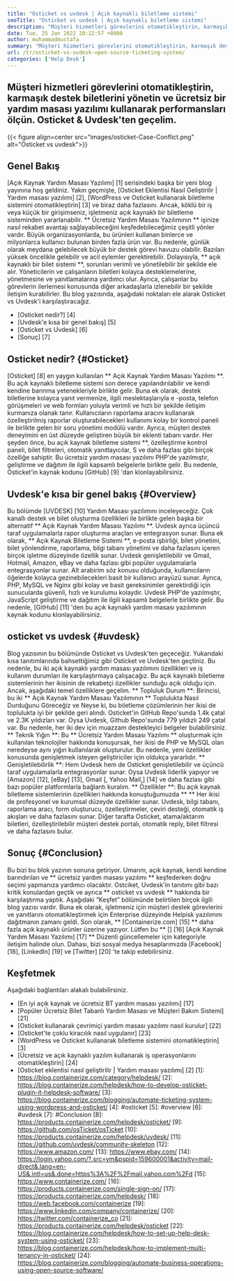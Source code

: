```yaml
---
title: "Osticket vs uvdesk | Açık kaynaklı biletleme sistemi" 
seoTitle: "Osticket vs uvdesk | Açık kaynaklı biletleme sistemi" 
description: "Müşteri hizmetleri görevlerini otomatikleştirin, karmaşık destek biletlerini yönetin ve ücretsiz yardım masası yazılımını kullanarak performansları ölçün. Osticket & Uvdesk'ten geçelim." 
date: Tue, 25 Jan 2022 20:22:57 +0000
author: muhammadmustafa
summary: "Müşteri hizmetleri görevlerini otomatikleştirin, karmaşık destek biletlerini yönetin ve ücretsiz bir yardım masası yazılımı kullanarak performansları ölçün. Hadi Osticket & amp; Uvdesk." 
url: /tr/osticket-vs-uvdesk-open-source-ticketing-system/
categories: ['Help Desk']
---
```


## Müşteri hizmetleri görevlerini otomatikleştirin, karmaşık destek biletlerini yönetin ve ücretsiz bir yardım masası yazılımı kullanarak performansları ölçün. Osticket & Uvdesk'ten geçelim.

{{< figure align=center src="images/osticket-Case-Conflict.png" alt="Osticket vs uvdesk">}}


## Genel Bakış
[Açık Kaynak Yardım Masası Yazılımı] [1] serisindeki başka bir yeni blog yayınına hoş geldiniz. Yakın geçmişte, [Osticket Eklentisi Nasıl Geliştirilir | Yardım masası yazılımı] [2], [WordPress ve Osticket kullanarak biletleme sistemini otomatikleştirin] [3] ve biraz daha fazlasını. Ancak, köklü bir iş veya küçük bir girişimseniz, işletmeniz açık kaynaklı bir biletleme sisteminden yararlanabilir. ** Ücretsiz Yardım Masası Yazılımının ** işinize nasıl rekabet avantajı sağlayabileceğini keşfedebileceğimiz çeşitli yönler vardır. Büyük organizasyonlarda, bu ürünleri kullanan binlerce ve milyonlarca kullanıcı bulunan birden fazla ürün var. Bu nedenle, günlük olarak meydana gelebilecek büyük bir destek görevi havuzu olabilir. Bazıları yüksek öncelikle gelebilir ve acil eylemler gerektirebilir.
Dolayısıyla, ** açık kaynaklı bir bilet sistemi **, sorunları verimli ve yönetilebilir bir şekilde ele alır. Yöneticilerin ve çalışanların biletleri kolayca desteklemelerine, yönetmesine ve yanıtlamalarına yardımcı olur. Ayrıca, çalışanlar bu görevlerin ilerlemesi konusunda diğer arkadaşlarla izlenebilir bir şekilde iletişim kurabilirler. Bu blog yazısında, aşağıdaki noktaları ele alarak Osticket vs Uvdesk'i karşılaştıracağız.
  * [Osticket nedir?] [4]
  * [Uvdesk'e kısa bir genel bakış] [5]
  * [Osticket vs Uvdesk] [6]
  * [Sonuç] [7]

## Osticket nedir? {#Osticket}
[Osticket] [8] en yaygın kullanılan ** Açık Kaynak Yardım Masası Yazılımı **. Bu açık kaynaklı biletleme sistemi son derece yapılandırılabilir ve kendi kendine barınma yetenekleriyle birlikte gelir. Buna ek olarak, destek biletlerine kolayca yanıt vermenize, ilgili meslektaşlarıyla e -posta, telefon görüşmeleri ve web formları yoluyla verimli ve hızlı bir şekilde iletişim kurmanıza olanak tanır. Kullanıcıların raporlama aracını kullanarak özelleştirilmiş raporlar oluşturabilecekleri kullanımı kolay bir kontrol paneli ile birlikte gelen bir soru yönetimi modülü vardır. Ayrıca, müşteri destek deneyimini en üst düzeyde geliştiren büyük bir eklenti tabanı vardır.
Her şeyden önce, bu açık kaynak biletleme sistemi **, özelleştirme kontrol paneli, bilet filtreleri, otomatik yanıtlayıcılar, S ve daha fazlası gibi birçok özelliğe sahiptir. Bu ücretsiz yardım masası yazılımı PHP'de yazılmıştır, geliştirme ve dağıtım ile ilgili kapsamlı belgelerle birlikte gelir. Bu nedenle, Osticket'in kaynak kodunu [GitHub] [9] 'dan klonlayabilirsiniz.

## Uvdesk'e kısa bir genel bakış {#Overview}
Bu bölümde [UVDESK] [10] Yardım Masası yazılımını inceleyeceğiz. Çok kanallı destek ve bilet oluşturma özellikleri ile birlikte gelen başka bir alternatif ** Açık Kaynak Yardım Masası Yazılımı **. Uvdesk ayrıca üçüncü taraf uygulamalarla rapor oluşturma araçları ve entegrasyon sunar. Buna ek olarak, ** Açık Kaynak Biletleme Sistemi **, e-posta işbirliği, bilet yönetimi, bilet yönlendirme, raporlama, bilgi tabanı yönetimi ve daha fazlasını içeren birçok işletme düzeyinde özellik sunar. Uvdesk genişletilebilir ve Gmail, Hotmail, Amazon, eBay ve daha fazlası gibi popüler uygulamalarla entegrasyonlar sunar. Alt arabirim söz konusu olduğunda, kullanıcıların öğelerde kolayca gezinebilecekleri basit bir kullanıcı arayüzü sunar.
Ayrıca, PHP, MySQL ve Nginx gibi kolay ve basit gereksinimler gerektirdiği için sunucularda güvenli, hızlı ve kurulumu kolaydır. Uvdesk PHP'de yazılmıştır, JavaScript geliştirme ve dağıtım ile ilgili kapsamlı belgelerle birlikte gelir. Bu nedenle, [GitHub] [11] 'den bu açık kaynaklı yardım masası yazılımının kaynak kodunu klonlayabilirsiniz.

## osticket vs uvdesk {#uvdesk}
Blog yazısının bu bölümünde Osticket vs Uvdesk'ten geçeceğiz. Yukarıdaki kısa tanıtımlarında bahsettiğimiz gibi Osticket ve Uvdesk'ten geçtiniz. Bu nedenle, bu iki açık kaynaklı yardım masası yazılımını özellikleri ve iş kullanım durumları ile karşılaştırmaya çalışacağız. Bu açık kaynaklı biletleme sistemlerinin her ikisinin de rekabetçi özellikler sunduğu açık olduğu için. Ancak, aşağıdaki temel özelliklere geçelim.
** Topluluk Durum **: Birincisi, bu iki ** Açık Kaynak Yardım Masası Yazılımının ** Toplulukta Nasıl Durduğunu Göreceğiz ve Neyse ki, bu biletleme çözümlerinin her ikisi de toplulukta iyi bir şekilde geri alındı. Osticket'in GitHub Repo'sunda 1.4k çatal ve 2.3K yıldızları var. Oysa Uvdesk, Github Repo'sunda 779 yıldızlı 249 çatal var. Bu nedenle, her iki dev için muazzam destekleyici belgeler bulabilirsiniz.
** Teknik Yığın **: Bu ** Ücretsiz Yardım Masası Yazılımı ** oluşturmak için kullanılan teknolojiler hakkında konuşursak, her ikisi de PHP ve MySQL olan neredeyse aynı yığın kullanılarak oluşturulur. Bu nedenle, yeni özellikler konusunda genişletmek isteyen geliştiriciler için oldukça yararlıdır.
** Genişletilebilirlik **: Hem Uvdesk hem de Osticket genişletilebilir ve üçüncü taraf uygulamalarla entegrasyonlar sunar. Oysa Uvdesk liderlik yapıyor ve [Amazon] [12], [eBay] [13], Gmail [, Yahoo Mail,] [14] ve daha fazlası gibi bazı popüler platformlarla bağlantı kuralım.
** Özellikler **: Bu açık kaynak biletleme sistemlerinin özellikleri hakkında konuştuğumuzda ** ** Her ikisi de profesyonel ve kurumsal düzeyde özellikler sunar. Uvdesk, bilgi tabanı, raporlama aracı, form oluşturucu, özelleştirmeler, çeviri desteği, otomatik iş akışları ve daha fazlasını sunar. Diğer tarafta Osticket, atama/aktarım biletleri, özelleştirilebilir müşteri destek portalı, otomatik reply, bilet filtresi ve daha fazlasını bulur.

## Sonuç {#Conclusion}
Bu bizi bu blok yazının sonuna getiriyor. Umarım, açık kaynak, kendi kendine barındırılan ve ** ücretsiz yardım masası yazılımı ** keşfederken doğru seçimi yapmanıza yardımcı olacaktır. Ostciket, Uvdesk'in tanıtımı gibi bazı kritik konulardan geçtik ve ayrıca ** osticket vs uvdesk ** hakkında bir karşılaştırma yaptık. Aşağıdaki “Keşfet” bölümünde belirtilen birçok ilgili blog yazısı vardır. Buna ek olarak, işletmeniz için müşteri destek görevlerini ve yanıtlarını otomatikleştirmek için Enterprise düzeyinde Helpisk yazılımını dağıtmanın zamanı geldi.
Son olarak, ** [Containerize.com] [15] ** daha fazla açık kaynaklı ürünler üzerine yazıyor. Lütfen bu ** [] [16] [Açık Kaynak Yardım Masası Yazılımı] [17] ** Düzenli güncellemeler için kategoriyle iletişim halinde olun. Dahası, bizi sosyal medya hesaplarımızda [Facebook] [18], [LinkedIn] [19] ve [Twitter] [20] 'te takip edebilirsiniz.

## Keşfetmek
Aşağıdaki bağlantıları alakalı bulabilirsiniz.
  * [En iyi açık kaynak ve ücretsiz BT yardım masası yazılımı] [17]
  * [Popüler Ücretsiz Bilet Tabanlı Yardım Masası ve Müşteri Bakım Sistemi] [21]
  * [Osticket kullanarak çevrimiçi yardım masası yazılımı nasıl kurulur] [22]
  * [Osticket'te çoklu kiracılık nasıl uygulanır] [23]
  * [WordPress ve Osticket kullanarak biletleme sistemini otomatikleştirin] [3]
  * [Ücretsiz ve açık kaynaklı yazılım kullanarak iş operasyonlarını otomatikleştirin] [24]
  * [Osticket eklentisi nasıl geliştirilir | Yardım masası yazılımı] [2]
[1]: https://blog.containerize.com/category/helpdesk/
[2]: https://blog.containerize.com/helpdesk/how-to-develop-osticket-plugin-it-helpdesk-software/
[3]: https://blog.containerize.com/blogging/automate-ticketing-system-using-wordpress-and-osticket/
[4]: #osticket
[5]: #overview
[6]: #uvdesk
[7]: #Conclusion
[8]: https://products.containerize.com/helpdesk/osticket/
[9]: https://github.com/osTicket/osTicket
[10]: https://products.containerize.com/helpdesk/uvdesk/
[11]: https://github.com/uvdesk/community-skeleton
[12]: https://www.amazon.com/
[13]: https://www.ebay.com/
[14]: https://login.yahoo.com/?.src=ym&pspid=159600001&activity=mail-direct&.lang=en-US&.intl=us&.done=https%3A%2F%2Fmail.yahoo.com%2Fd
[15]: https://www.containerize.com/
[16]: https://products.containerize.com/single-sign-on/
[17]: https://products.containerize.com/helpdesk/
[18]: https://web.facebook.com/containerize
[19]: https://www.linkedin.com/company/containerize/
[20]: https://twitter.com/containerize_co
[21]: https://products.containerize.com/helpdesk/osticket
[22]: https://blog.containerize.com/helpdesk/how-to-set-up-help-desk-system-using-osticket/
[23]: https://blog.containerize.com/helpdesk/how-to-implement-multi-tenancy-in-osticket/
[24]: https://blog.containerize.com/blogging/automate-business-operations-using-open-source-software/
